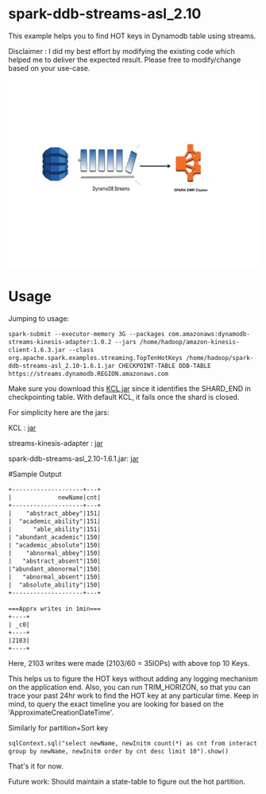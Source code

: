 # spark-ddb-streams-asl_2.10

This example helps you to find HOT keys in Dynamodb table using streams.

Disclaimer : I did my best effort by modifying the existing code which helped me to deliver the expected result. Please free to modify/change based on your use-case.


![StreamsToSpark](StreamstoSpark.jpg)

# Usage

Jumping to usage:
```
spark-submit --executor-memory 3G --packages com.amazonaws:dynamodb-streams-kinesis-adapter:1.0.2 --jars /home/hadoop/amazon-kinesis-client-1.6.3.jar --class org.apache.spark.examples.streaming.TopTenHotKeys /home/hadoop/spark-ddb-streams-asl_2.10-1.6.1.jar CHECKPOINT-TABLE DDB-TABLE https://streams.dynamodb.REGION.amazonaws.com
```
Make sure you download this [KCL jar](https://s3-us-west-2.amazonaws.com/chappidm-dev/public/ddb-streams/amazon-kinesis-client-1.6.3.jar) since it identifies the SHARD_END in checkpointing table. With default KCL, it fails once the shard is closed.

For simplicity here are the jars:

KCL : [jar](https://s3-us-west-2.amazonaws.com/chappidm-dev/public/ddb-streams/amazon-kinesis-client-1.6.3.jar)

streams-kinesis-adapter : [jar](https://s3-us-west-2.amazonaws.com/chappidm-dev/public/ddb-streams/dynamodb-streams-kinesis-adapter-1.0.2.jar)

spark-ddb-streams-asl_2.10-1.6.1.jar: [jar](https://s3-us-west-2.amazonaws.com/chappidm-dev/public/ddb-streams/spark-ddb-streams-asl_2.10-1.6.1.jar)

#Sample Output

```
+--------------------+---+
|             newName|cnt|
+--------------------+---+
|    "abstract_abbey"|151|
|  "academic_ability"|151|
|      "able_ability"|151|
| "abundant_academic"|150|
| "academic_absolute"|150|
|    "abnormal_abbey"|150|
|   "abstract_absent"|150|
|"abundant_abonormal"|150|
|   "abnormal_absent"|150|
|  "absolute_ability"|150|
+--------------------+---+

===Apprx writes in 1min===
+----+
| _c0|
+----+
|2103|
+----+
```

Here, 2103 writes were made (2103/60 = 35IOPs) with above top 10 Keys.

This helps us to figure the HOT keys without adding any logging mechanism on the application end. Also, you can run TRIM_HORIZON, so that you can trace your past 24hr work to find the HOT key at any particular time. Keep in mind, to query the exact timeline you are looking for based on the 'ApproximateCreationDateTime'.

Similarly for partition+Sort key
```
sqlContext.sql("select newName, newInitm count(*) as cnt from interact group by newName, newInitm order by cnt desc limit 10").show()
```

That's it for now. 

Future work: Should maintain a state-table to figure out the hot partition.


